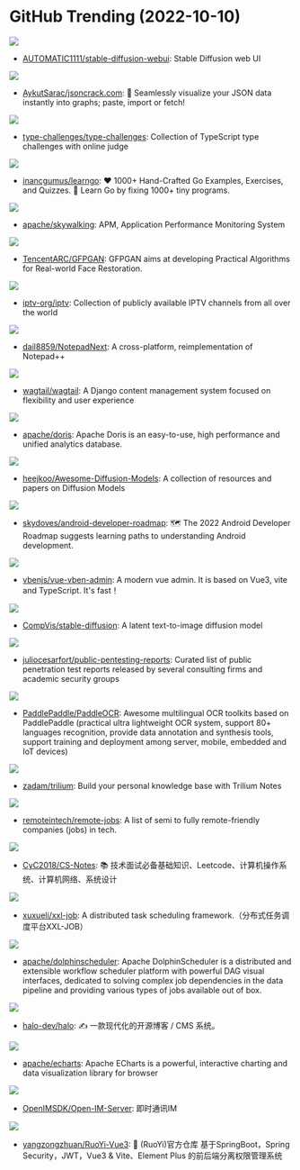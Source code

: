 # GitHub Trending (2022-10-10)

![](https://img.shields.io/badge/Python-New%20821-green?style=flat-square&logo=appveyor)
- [AUTOMATIC1111/stable-diffusion-webui](https://github.com/AUTOMATIC1111/stable-diffusion-webui): Stable Diffusion web UI

![](https://img.shields.io/badge/TypeScript-New%20410-green?style=flat-square&logo=appveyor)
- [AykutSarac/jsoncrack.com](https://github.com/AykutSarac/jsoncrack.com): 🔮 Seamlessly visualize your JSON data instantly into graphs; paste, import or fetch!

![](https://img.shields.io/badge/TypeScript-New%2080-green?style=flat-square&logo=appveyor)
- [type-challenges/type-challenges](https://github.com/type-challenges/type-challenges): Collection of TypeScript type challenges with online judge

![](https://img.shields.io/badge/Go-New%2036-green?style=flat-square&logo=appveyor)
- [inancgumus/learngo](https://github.com/inancgumus/learngo): ❤️ 1000+ Hand-Crafted Go Examples, Exercises, and Quizzes. 🚀 Learn Go by fixing 1000+ tiny programs.

![](https://img.shields.io/badge/Java-New%208-green?style=flat-square&logo=appveyor)
- [apache/skywalking](https://github.com/apache/skywalking): APM, Application Performance Monitoring System

![](https://img.shields.io/badge/Python-New%2081-green?style=flat-square&logo=appveyor)
- [TencentARC/GFPGAN](https://github.com/TencentARC/GFPGAN): GFPGAN aims at developing Practical Algorithms for Real-world Face Restoration.

![](https://img.shields.io/badge/JavaScript-New%2047-green?style=flat-square&logo=appveyor)
- [iptv-org/iptv](https://github.com/iptv-org/iptv): Collection of publicly available IPTV channels from all over the world

![](https://img.shields.io/badge/C%2B%2B-New%20261-green?style=flat-square&logo=appveyor)
- [dail8859/NotepadNext](https://github.com/dail8859/NotepadNext): A cross-platform, reimplementation of Notepad++

![](https://img.shields.io/badge/Python-New%2024-green?style=flat-square&logo=appveyor)
- [wagtail/wagtail](https://github.com/wagtail/wagtail): A Django content management system focused on flexibility and user experience

![](https://img.shields.io/badge/Java-New%2010-green?style=flat-square&logo=appveyor)
- [apache/doris](https://github.com/apache/doris): Apache Doris is an easy-to-use, high performance and unified analytics database.

![](https://img.shields.io/badge/none-New%20126-green?style=flat-square&logo=appveyor)
- [heejkoo/Awesome-Diffusion-Models](https://github.com/heejkoo/Awesome-Diffusion-Models): A collection of resources and papers on Diffusion Models

![](https://img.shields.io/badge/Kotlin-New%2041-green?style=flat-square&logo=appveyor)
- [skydoves/android-developer-roadmap](https://github.com/skydoves/android-developer-roadmap): 🗺 The 2022 Android Developer Roadmap suggests learning paths to understanding Android development.

![](https://img.shields.io/badge/Vue-New%2092-green?style=flat-square&logo=appveyor)
- [vbenjs/vue-vben-admin](https://github.com/vbenjs/vue-vben-admin): A modern vue admin. It is based on Vue3, vite and TypeScript. It's fast！

![](https://img.shields.io/badge/Jupyter%20Notebook-New%20308-green?style=flat-square&logo=appveyor)
- [CompVis/stable-diffusion](https://github.com/CompVis/stable-diffusion): A latent text-to-image diffusion model

![](https://img.shields.io/badge/CSS-New%2043-green?style=flat-square&logo=appveyor)
- [juliocesarfort/public-pentesting-reports](https://github.com/juliocesarfort/public-pentesting-reports): Curated list of public penetration test reports released by several consulting firms and academic security groups

![](https://img.shields.io/badge/Python-New%2029-green?style=flat-square&logo=appveyor)
- [PaddlePaddle/PaddleOCR](https://github.com/PaddlePaddle/PaddleOCR): Awesome multilingual OCR toolkits based on PaddlePaddle (practical ultra lightweight OCR system, support 80+ languages recognition, provide data annotation and synthesis tools, support training and deployment among server, mobile, embedded and IoT devices)

![](https://img.shields.io/badge/JavaScript-New%2032-green?style=flat-square&logo=appveyor)
- [zadam/trilium](https://github.com/zadam/trilium): Build your personal knowledge base with Trilium Notes

![](https://img.shields.io/badge/JavaScript-New%20411-green?style=flat-square&logo=appveyor)
- [remoteintech/remote-jobs](https://github.com/remoteintech/remote-jobs): A list of semi to fully remote-friendly companies (jobs) in tech.

![](https://img.shields.io/badge/none-New%2060-green?style=flat-square&logo=appveyor)
- [CyC2018/CS-Notes](https://github.com/CyC2018/CS-Notes): 📚 技术面试必备基础知识、Leetcode、计算机操作系统、计算机网络、系统设计

![](https://img.shields.io/badge/Java-New%2010-green?style=flat-square&logo=appveyor)
- [xuxueli/xxl-job](https://github.com/xuxueli/xxl-job): A distributed task scheduling framework.（分布式任务调度平台XXL-JOB）

![](https://img.shields.io/badge/Java-New%2015-green?style=flat-square&logo=appveyor)
- [apache/dolphinscheduler](https://github.com/apache/dolphinscheduler): Apache DolphinScheduler is a distributed and extensible workflow scheduler platform with powerful DAG visual interfaces, dedicated to solving complex job dependencies in the data pipeline and providing various types of jobs available out of box.

![](https://img.shields.io/badge/Java-New%2011-green?style=flat-square&logo=appveyor)
- [halo-dev/halo](https://github.com/halo-dev/halo): ✍ 一款现代化的开源博客 / CMS 系统。

![](https://img.shields.io/badge/TypeScript-New%2016-green?style=flat-square&logo=appveyor)
- [apache/echarts](https://github.com/apache/echarts): Apache ECharts is a powerful, interactive charting and data visualization library for browser

![](https://img.shields.io/badge/Go-New%2015-green?style=flat-square&logo=appveyor)
- [OpenIMSDK/Open-IM-Server](https://github.com/OpenIMSDK/Open-IM-Server): 即时通讯IM

![](https://img.shields.io/badge/Vue-New%209-green?style=flat-square&logo=appveyor)
- [yangzongzhuan/RuoYi-Vue3](https://github.com/yangzongzhuan/RuoYi-Vue3): 🎉 (RuoYi)官方仓库 基于SpringBoot，Spring Security，JWT，Vue3 & Vite、Element Plus 的前后端分离权限管理系统

